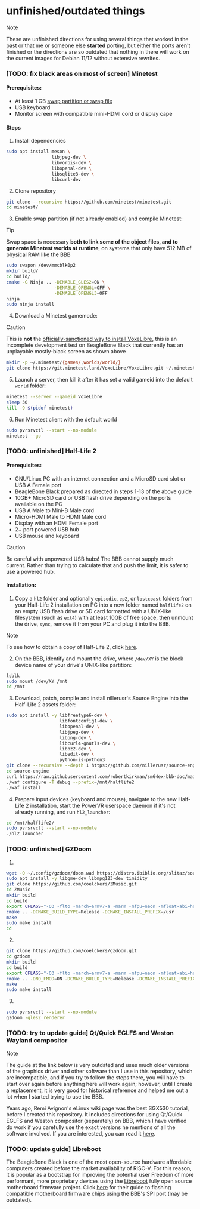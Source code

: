 # unfinished/outdated things

> [!NOTE]
> These are unfinished directions for using several things that worked in the past or that me or someone else **started** porting, but either the ports aren't finished or the directions are so outdated that nothing in there will work on the current images for Debian 11/12 without extensive rewrites.

### [TODO: fix black areas on most of screen] Minetest



#### Prerequisites:

- At least 1 GB [swap partition or swap file](https://wiki.debian.org/Swap)
- USB keyboard
- Monitor screen with compatible mini-HDMI cord or display cape

#### Steps

1. Install dependencies

```bash
sudo apt install meson \
                 libjpeg-dev \
                 libvorbis-dev \
                 libopenal-dev \
                 libsqlite3-dev \
                 libcurl-dev
```

2. Clone repository

```bash
git clone --recursive https://github.com/minetest/minetest.git
cd minetest/
```

3. Enable swap partition (if not already enabled) and compile Minetest:

> [!TIP]
> Swap space is necessary **both to link some of the object files, and to generate Minetest worlds at runtime**, on systems that only have 512 MB of physical RAM like the BBB

```bash
sudo swapon /dev/mmcblk0p2
mkdir build/
cd build/
cmake -G Ninja .. -DENABLE_GLES2=ON \
                  -DENABLE_OPENGL=OFF \
                  -DENABLE_OPENGL3=OFF
ninja
sudo ninja install
```

4. Download a Minetest gamemode:

> [!CAUTION]
> This is **not** the [officially-sanctioned way to install VoxeLibre](https://git.minetest.land/VoxeLibre/VoxeLibre#installation), this is an incomplete development test on BeagleBone Black that currently has an unplayable mostly-black screen as shown above

```bash
mkdir -p ~/.minetest/{games/,worlds/world/}
git clone https://git.minetest.land/VoxeLibre/VoxeLibre.git ~/.minetest/games/VoxeLibre
```

5. Launch a server, then kill it after it has set a valid gameid into the default `world` folder:

```bash
minetest --server --gameid VoxeLibre
sleep 30
kill -9 $(pidof minetest)
```

6. Run Minetest client with the default world

```bash
sudo pvrsrvctl --start --no-module
minetest --go
```

### [TODO: unfinished] Half-Life 2
#### Prerequisites:
* GNU/Linux PC with an internet connection and a MicroSD card slot or USB A Female port
* BeagleBone Black prepared as directed in steps 1-13 of the above guide
* 10GB+ MicroSD card or USB flash drive depending on the ports available on the PC
* USB A Male to Mini-B Male cord
* Micro-HDMI Male to HDMI Male cord
* Display with an HDMI Female port
* 2+ port powered USB hub
* USB mouse and keyboard

> [!CAUTION]
> Be careful with unpowered USB hubs! The BBB cannot supply much current. Rather than trying to calculate that and push the limit, it is safer to use a powered hub.

#### Installation:
1. Copy a `hl2` folder and optionally `episodic`, `ep2`, or `lostcoast` folders from your Half-Life 2 installation on PC into a new folder named `halflife2` on an empty USB flash drive or SD card formatted with a UNIX-like filesystem (such as `ext4`) with at least 10GB of free space, then unmount the drive, `sync`, remove it from your PC and plug it into the BBB. 
> [!NOTE]
> To see how to obtain a copy of Half-Life 2, click [here](https://store.steampowered.com/app/220/HalfLife_2/).

2. On the BBB, identify and mount the drive, where `/dev/XY` is the block device name of your drive's UNIX-like partition:
```bash
lsblk
sudo mount /dev/XY /mnt
cd /mnt
```

3. Download, patch, compile and install nillerusr's Source Engine into the Half-Life 2 assets folder:
```bash
sudo apt install -y libfreetype6-dev \
                    libfontconfig1-dev \
                    libopenal-dev \
                    libjpeg-dev \
                    libpng-dev \
                    libcurl4-gnutls-dev \
                    libbz2-dev \
                    libedit-dev \
                    python-is-python3
git clone --recursive --depth 1 https://github.com/nillerusr/source-engine.git
cd source-engine
curl https://raw.githubusercontent.com/robertkirkman/sm64ex-bbb-doc/main/source-engine-bbb.patch | git apply -v
./waf configure -T debug --prefix=/mnt/halflife2
./waf install
```

4. Prepare input devices (keyboard and mouse), navigate to the new Half-Life 2 installation, start the PowerVR userspace daemon if it's not already running, and run `hl2_launcher`:
```bash
cd /mnt/halflife2/
sudo pvrsrvctl --start --no-module
./hl2_launcher
```

### [TODO: unfinished] GZDoom

1.
```bash
wget -O ~/.config/gzdoom/doom.wad https://distro.ibiblio.org/slitaz/sources/packages/d/doom1.wad
sudo apt install -y libgme-dev libmpg123-dev timidity
git clone https://github.com/coelckers/ZMusic.git
cd ZMusic
mkdir build
cd build
export CFLAGS="-O3 -flto -march=armv7-a -marm -mfpu=neon -mfloat-abi=hard -mtune=cortex-a8" 
cmake .. -DCMAKE_BUILD_TYPE=Release -DCMAKE_INSTALL_PREFIX=/usr
make
sudo make install
cd
```

2.
```bash
git clone https://github.com/coelckers/gzdoom.git
cd gzdoom
mkdir build
cd build
export CFLAGS="-O3 -flto -march=armv7-a -marm -mfpu=neon -mfloat-abi=hard -mtune=cortex-a8" 
cmake .. -DNO_FMOD=ON -DCMAKE_BUILD_TYPE=Release -DCMAKE_INSTALL_PREFIX=/usr
make
sudo make install
```

3.
```bash
sudo pvrsrvctl --start --no-module
gzdoom -gles2_renderer
```

### [TODO: try to update guide] Qt/Quick EGLFS and Weston Wayland compositor
> [!NOTE]
> The guide at the link below is very outdated and uses much older versions of the graphics driver and other software than I use in this repository, which are incompatible, and if you try to follow the steps there, you will have to start over again before anything here will work again; however, until I create a replacement, it is very good for historical reference and helped me out a lot when I started trying to use the BBB.

Years ago, Remi Avignon's eLinux wiki page was the best SGX530 tutorial, before I created this repository. It includes directions for using Qt/Quick EGLFS and Weston compositor (separately) on BBB, which I have verified do work if you carefully use the exact versions he mentions of all the software involved. If you are interested, you can read it [here](https://elinux.org/BeagleBoneBlack/SGX_%2B_Qt_EGLFS_%2B_Weston).


### [TODO: update guide] Libreboot
The BeagleBone Black is one of the most open-source hardware affordable computers created before the market availability of RISC-V. For this reason, it is popular as a bootstrap for improving the potential user Freedom of more performant, more proprietary devices using the [Libreboot](https://libreboot.org/) fully open source motherboard firmware project. Click [here](https://libreboot.org/docs/install/spi.html#beaglebone-black-bbb) for their guide to flashing compatible motherboard firmware chips using the BBB's SPI port (may be outdated).